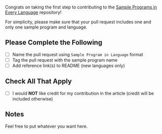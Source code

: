Congrats on taking the first step to contributing to the [Sample Programs in Every Language](https://therenegadecoder.com/code/sample-programs-in-every-language/) repository!

For simplicity, please make sure that your pull request includes one and only one sample program and language.

## Please Complete the Following

- [ ] Name the pull request using `Sample Program in Language` format
- [ ] Tag the pull request with the sample program name
- [ ] Add reference link(s) to README (new languages only)

## Check All That Apply

- [ ] I would **NOT** like credit for my contribution in the article (credit will be included otherwise)

## Notes

Feel free to put whatever you want here.
